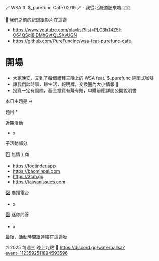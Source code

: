 🪄 WSA ft. $_purefunc Cafe 02/19 🪄 - 我從北海道肥來嚕 🇯🇵 

:movie_camera: 我們之前的紀錄跟影片在這邊
* https://www.youtube.com/playlist?list=PLC3hT4Z5I-O64QSgj8IDMhGvtQLSXvUGN
* https://github.com/PureFuncInc/wsa-feat-purefunc-cafe

# 開場
* 大家晚安，又到了每個禮拜三晚上的 WSA feat. $_purefunc 純函式咖啡
* 讓我們談時事，聊生活，報明牌，交換圈內大小情報 🦻
* 投資一定有風險，基金投資有賺有賠，申購前應詳閱公開說明書

本日主題是 -> 

題目
* 

近期活動
* x

子活動部分

:one: 無情工商
* https://footinder.app
* https://baominpai.com
* https://3cm.gg
* https://taiwanissues.com

:two: 廣播電台
* x

:three: 迷你問答
* x

最後，活動時間跟連結在這邊呦

:alarm_clock: 2025 每週三 晚上九點
:link: https://discord.gg/waterballsa?event=1123592511894593596
